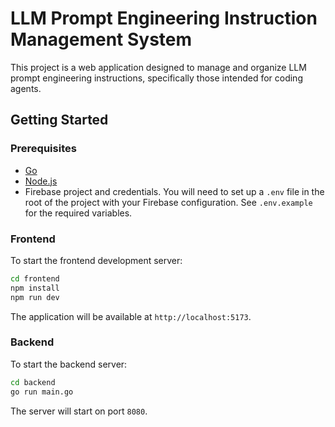 # LLM Prompt Engineering Instruction Management System

This project is a web application designed to manage and organize LLM prompt engineering instructions, specifically those intended for coding agents.

## Getting Started

### Prerequisites

*   [Go](https://golang.org/doc/install)
*   [Node.js](https://nodejs.org/en/download/)
*   Firebase project and credentials. You will need to set up a `.env` file in the root of the project with your Firebase configuration. See `.env.example` for the required variables.

### Frontend

To start the frontend development server:

```bash
cd frontend
npm install
npm run dev
```

The application will be available at `http://localhost:5173`.

### Backend

To start the backend server:

```bash
cd backend
go run main.go
```

The server will start on port `8080`.
